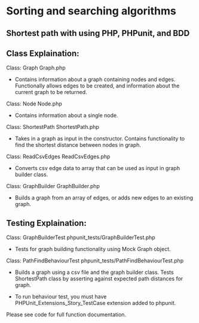 # Sorting and searching algorithms
## Shortest path with using PHP, PHPunit, and BDD

## Class Explaination:

Class: Graph                Graph.php

 - Contains information about a graph containing nodes and edges. Functionally allows edges to be created, and information about the current graph to be returned.

Class: Node                 Node.php

 - Contains information about a single node.

Class: ShortestPath         ShortestPath.php

 - Takes in a graph as input in the constructor. Contains functionality to find the shortest distance between nodes in graph.

Class: ReadCsvEdges         ReadCsvEdges.php

 - Converts csv edge data to array that can be used as input in graph builder class.

Class: GraphBuilder         GraphBuilder.php

 - Builds a graph from an array of edges, or adds new edges to an existing graph.

## Testing Explaination:

Class: GraphBuilderTest         phpunit_tests/GraphBuilderTest.php

 - Tests for graph building functionality using Mock Graph object.

Class: PathFindBehaviourTest     phpunit_tests/PathFindBehaviourTest.php 

 - Builds a graph using a csv file and the graph builder class. Tests ShortestPath class by asserting against expected path distances for graph.



 - To run behaviour test, you must have PHPUnit_Extensions_Story_TestCase extension added to phpunit.

Please see code for full function documentation.
